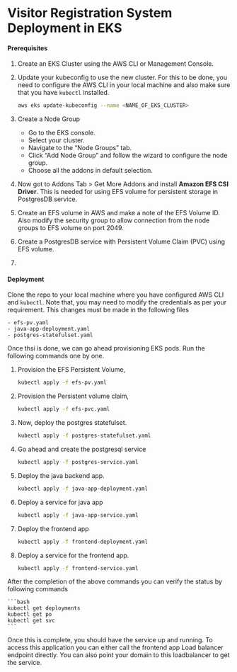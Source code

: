 # Visitor Registration System Deployment in EKS

#### Prerequisites

1. Create an EKS Cluster using the AWS CLI or Management Console.
1. Update your kubeconfig to use the new cluster. For this to be done, you need to configure the AWS CLI in your local machine and also make sure that you have `kubectl` installed.

    ```bash
    aws eks update-kubeconfig --name <NAME_OF_EKS_CLUSTER>
    ```
1. Create a Node Group
    - Go to the EKS console.
    - Select your cluster.
    - Navigate to the “Node Groups” tab.
    - Click “Add Node Group” and follow the wizard to configure the node group.
    - Choose all the addons in default selection.

1. Now got to Addons Tab > Get More Addons and install **Amazon EFS CSI Driver**. This is needed for using EFS volume for persistent storage in PostgresDB service.
1. Create an EFS volume in AWS and make a note of the EFS Volume ID. Also modify the security group to allow connection from the node groups to EFS volume on port 2049.
1. Create a PostgresDB service with Persistent Volume Claim (PVC) using EFS volume.
1. 

#### Deployment

Clone the repo to your local machine where you have configured AWS CLI and `kubectl`. Note that, you may need to modify the credentials as per your requirement. This changes must be made in the following files

    - efs-pv.yaml
    - java-app-deployment.yaml
    - postgres-statefulset.yaml 

Once thsi is done, we can go ahead provisioning EKS pods. Run the following commands one by one.

1. Provision the EFS Persistent Volume,

    ```bash
    kubectl apply -f efs-pv.yaml
    ```
1. Provision the Persistent volume claim,

    ```bash
    kubectl apply -f efs-pvc.yaml
    ```
1. Now, deploy the postgres statefulset.

    ```bash
    kubectl apply -f postgres-statefulset.yaml
    ```
1. Go ahead and create the postgresql service

    ```bash
    kubectl apply -f postgres-service.yaml
    ```
1. Deploy the java backend app.

    ```bash
    kubectl apply -f java-app-deployment.yaml
    ```
1. Deploy a service for java app

    ```bash
    kubectl apply -f java-app-service.yaml
    ```
1. Deploy the frontend app
    
    ```bash
    kubectl apply -f frontend-deployment.yaml
    ```
1. Deploy a service for the frontend app.

    ```bash
    kubectl apply -f frontend-service.yaml
    ```

After the completion of the above commands you can verify the status by following commands

    ```bash
    kubectl get deployments
    kubectl get po
    kubectl get svc
    ```

Once this is complete, you should have the service up and running. To access this application you can either call the frontend app Load balancer endpoint directly. You can also point your domain to this loadbalancer to get the service.
